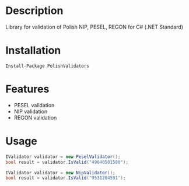 # Description
Library for validation of Polish NIP, PESEL, REGON for C# (.NET Standard)


# Installation
~~~ 
Install-Package PolishValidators
~~~

# Features
- PESEL validation
- NIP validation
- REGON validation

# Usage

~~~ csharp
IValidator validator = new PeselValidator();
bool result = validator.IsValid("49040501580");
~~~

~~~ csharp
IValidator validator = new NipValidator();
bool result = validator.IsValid("9531204591");
~~~



